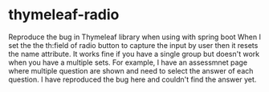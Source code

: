 # thymeleaf-radio
Reproduce the bug in Thymeleaf library when using with spring boot
When I set the the th:field of radio button to capture the input by user then it resets the name attribute. 
It works fine if you have a single group but doesn't work when you have a multiple sets. For example, I have an assessmnet page where
multiple question are shown and need to select the answer of each question.
I have reproduced the bug here and couldn't find the answer yet.
